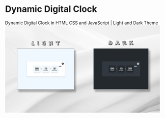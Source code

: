 # Dynamic Digital Clock
Dynamic Digital Clock in HTML CSS and JavaScript | Light and Dark Theme
![Alt text](https://github.com/fchrl03/dynamic-digital-clock/blob/main/preview.png "Preview")

